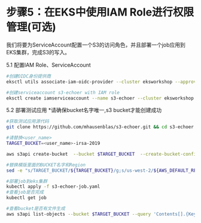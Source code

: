 # 步骤5：在EKS中使用IAM Role进行权限管理(可选)
我们将要为ServiceAccount配置一个S3的访问角色，并且部署一个job应用到EKS集群，完成S3的写入。

5.1 配置IAM Role、ServiceAccount

```bash
#创建OIDC身份提供商 
eksctl utils associate-iam-oidc-provider --cluster eksworkshop --approve

#创建serviceaccount s3-echoer with IAM role
eksctl create iamserviceaccount --name s3-echoer --cluster eksworkshop --attach-policy-arn arn:aws:iam::aws:policy/AmazonS3FullAccess --approve

```

 5.2 部署测试应用
*请确保bucket名字唯一,s3 bucket才能创建成功

```bash
#获取测试应用源代码
git clone https://github.com/mhausenblas/s3-echoer.git && cd s3-echoer

#请替换<user_name> 
TARGET_BUCKET=<user_name>-irsa-2019

aws s3api create-bucket  --bucket $TARGET_BUCKET  --create-bucket-configuration LocationConstraint=$AWS_DEFAULT_REGION  --region $AWS_DEFAULT_REGION

#替换模版里面的BUCKET名字和Region
sed -e "s/TARGET_BUCKET/${TARGET_BUCKET}/g;s/us-west-2/${AWS_DEFAULT_REGION}/g" s3-echoer-job.yaml.template > s3-echoer-job.yaml

#部署job到eks集群
kubectl apply -f s3-echoer-job.yaml
#查看job是否完成
kubectl get job 

#查看bucket是否有文件生成
aws s3api list-objects --bucket $TARGET_BUCKET --query 'Contents[].{Key: Key, Size: Size}'

```
